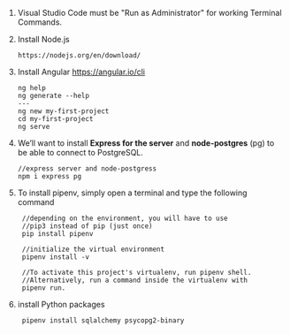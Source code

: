 1. Visual Studio Code must be "Run as Administrator" for working Terminal Commands.
2. Install Node.js
    ```
    https://nodejs.org/en/download/
    ```

3. Install Angular https://angular.io/cli 
    ```
    ng help
    ng generate --help
    ---
    ng new my-first-project
    cd my-first-project
    ng serve

    ```
4. We’ll want to install **Express for the server** and **node-postgres** (pg) to be able to connect to PostgreSQL.
   ```
   //express server and node-postgress
   npm i express pg
   ```    
5. To install pipenv, simply open a terminal and type the following command
   ```
    //depending on the environment, you will have to use
    //pip3 instead of pip (just once)
    pip install pipenv
    
    //initialize the virtual environment
    pipenv install -v

    //To activate this project's virtualenv, run pipenv shell.
    //Alternatively, run a command inside the virtualenv with 
    pipenv run.    

   ```
6. install Python packages
   ```
    pipenv install sqlalchemy psycopg2-binary   
   ```